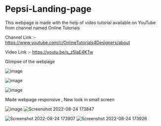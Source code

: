 # Pepsi-Landing-page

This webpage is made with the help of video tutorial available on YouTube from channel named Online Tutorials 

Channel Link :- https://www.youtube.com/c/OnlineTutorials4Designers/about

Video Link :- https://youtu.be/s_z5laE4KTw

Glimpse of the webpage

![image](https://user-images.githubusercontent.com/77867638/185983400-45dcfe4a-f699-4a8a-a0cd-18d809b6b030.png)

![image](https://user-images.githubusercontent.com/77867638/185983454-5917ca4b-d640-428a-823f-58d3d45624e3.png)

![image](https://user-images.githubusercontent.com/77867638/185983512-499e79db-c773-45e8-bc3b-f8c5957e1cab.png)

Made webpage responsive , New look in small screen

![image](https://user-images.githubusercontent.com/77867638/186480760-f06d8ea3-609d-4821-8ecf-ed8128005d4e.png)  ![Screenshot 2022-08-24 173847](https://user-images.githubusercontent.com/77867638/186480982-1d3226e2-9cdf-42c5-a6f6-0b27f7b2f106.jpg)

![Screenshot 2022-08-24 173907](https://user-images.githubusercontent.com/77867638/186481091-9ee5df23-d4b7-40b2-8526-d1fa7758f0e1.jpg)  ![Screenshot 2022-08-24 173926](https://user-images.githubusercontent.com/77867638/186481127-ee4536fb-dbc2-4ccf-9501-03e955d5971b.jpg)


